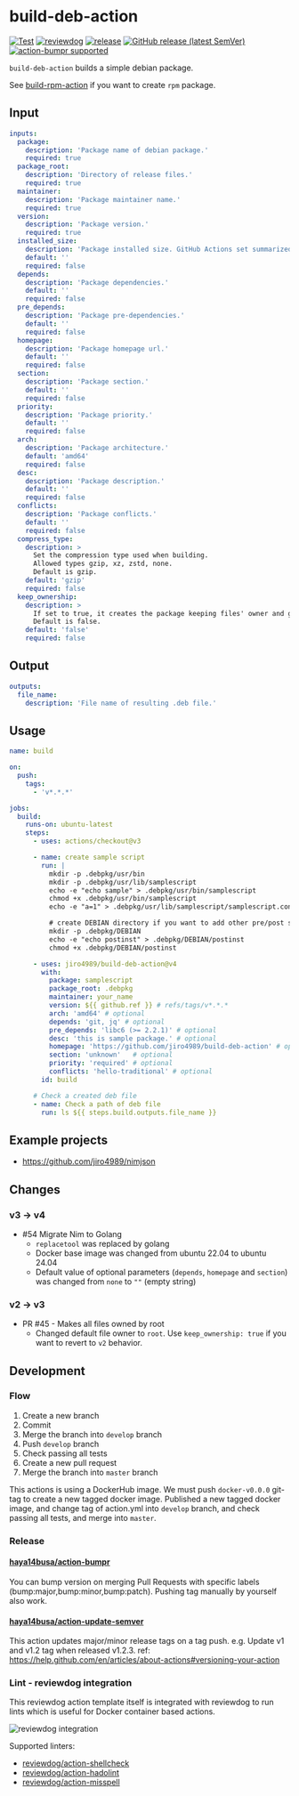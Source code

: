 # build-deb-action

<!-- TODO: replace jiro4989/build-deb-action with your repo name -->
[![Test](https://github.com/jiro4989/build-deb-action/workflows/Test/badge.svg)](https://github.com/jiro4989/build-deb-action/actions?query=workflow%3ATest)
[![reviewdog](https://github.com/jiro4989/build-deb-action/workflows/reviewdog/badge.svg)](https://github.com/jiro4989/build-deb-action/actions?query=workflow%3Areviewdog)
[![release](https://github.com/jiro4989/build-deb-action/workflows/release/badge.svg)](https://github.com/jiro4989/build-deb-action/actions?query=workflow%3Arelease)
[![GitHub release (latest SemVer)](https://img.shields.io/github/v/release/jiro4989/build-deb-action?logo=github&sort=semver)](https://github.com/jiro4989/build-deb-action/releases)
[![action-bumpr supported](https://img.shields.io/badge/bumpr-supported-ff69b4?logo=github&link=https://github.com/haya14busa/action-bumpr)](https://github.com/haya14busa/action-bumpr)

`build-deb-action` builds a simple debian package.

See [build-rpm-action](https://github.com/jiro4989/build-rpm-action) if you want to create `rpm` package.

## Input

```yaml
inputs:
  package:
    description: 'Package name of debian package.'
    required: true
  package_root:
    description: 'Directory of release files.'
    required: true
  maintainer:
    description: 'Package maintainer name.'
    required: true
  version:
    description: 'Package version.'
    required: true
  installed_size:
    description: 'Package installed size. GitHub Actions set summarized byte size of `package_root` directory when this parameter is empty.'
    default: ''
    required: false
  depends:
    description: 'Package dependencies.'
    default: ''
    required: false
  pre_depends:
    description: 'Package pre-dependencies.'
    default: ''
    required: false
  homepage:
    description: 'Package homepage url.'
    default: ''
    required: false
  section:
    description: 'Package section.'
    default: ''
    required: false
  priority:
    description: 'Package priority.'
    default: ''
    required: false
  arch:
    description: 'Package architecture.'
    default: 'amd64'
    required: false
  desc:
    description: 'Package description.'
    default: ''
    required: false
  conflicts:
    description: 'Package conflicts.'
    default: ''
    required: false
  compress_type:
    description: >
      Set the compression type used when building.
      Allowed types gzip, xz, zstd, none.
      Default is gzip.
    default: 'gzip'
    required: false
  keep_ownership:
    description: >
      If set to true, it creates the package keeping files' owner and group, otherwise they will be assigned to root
      Default is false.
    default: 'false'
    required: false
```

## Output

```yaml
outputs:
  file_name:
    description: 'File name of resulting .deb file.'
```

## Usage

```yaml
name: build

on:
  push:
    tags:
      - 'v*.*.*'

jobs:
  build:
    runs-on: ubuntu-latest
    steps:
      - uses: actions/checkout@v3

      - name: create sample script
        run: |
          mkdir -p .debpkg/usr/bin
          mkdir -p .debpkg/usr/lib/samplescript
          echo -e "echo sample" > .debpkg/usr/bin/samplescript
          chmod +x .debpkg/usr/bin/samplescript
          echo -e "a=1" > .debpkg/usr/lib/samplescript/samplescript.conf

          # create DEBIAN directory if you want to add other pre/post scripts
          mkdir -p .debpkg/DEBIAN
          echo -e "echo postinst" > .debpkg/DEBIAN/postinst
          chmod +x .debpkg/DEBIAN/postinst

      - uses: jiro4989/build-deb-action@v4
        with:
          package: samplescript
          package_root: .debpkg
          maintainer: your_name
          version: ${{ github.ref }} # refs/tags/v*.*.*
          arch: 'amd64' # optional
          depends: 'git, jq' # optional
          pre_depends: 'libc6 (>= 2.2.1)' # optional
          desc: 'this is sample package.' # optional
          homepage: 'https://github.com/jiro4989/build-deb-action' # optional
          section: 'unknown'   # optional
          priority: 'required' # optional
          conflicts: 'hello-traditional' # optional
        id: build

      # Check a created deb file
      - name: Check a path of deb file
        run: ls ${{ steps.build.outputs.file_name }}
```

## Example projects

* <https://github.com/jiro4989/nimjson>

## Changes

### v3 -> v4

* #54 Migrate Nim to Golang
  * `replacetool` was replaced by golang
  * Docker base image was changed from ubuntu 22.04 to ubuntu 24.04
  * Default value of optional parameters (`depends`, `homepage` and `section`) was changed from `none` to `""` (empty string)

### v2 -> v3

* PR #45 - Makes all files owned by root
  * Changed default file owner to `root`. Use `keep_ownership: true` if you want to revert to `v2` behavior.

## Development

### Flow

1. Create a new branch
1. Commit
1. Merge the branch into `develop` branch
1. Push `develop` branch
1. Check passing all tests
1. Create a new pull request
1. Merge the branch into `master` branch

This actions is using a DockerHub image.  We must push `docker-v0.0.0` git-tag
to create a new tagged docker image.  Published a new tagged docker image, and
change tag of action.yml into `develop` branch, and check passing all tests,
and merge into `master`.

### Release

#### [haya14busa/action-bumpr](https://github.com/haya14busa/action-bumpr)

You can bump version on merging Pull Requests with specific labels (bump:major,bump:minor,bump:patch).
Pushing tag manually by yourself also work.

#### [haya14busa/action-update-semver](https://github.com/haya14busa/action-update-semver)

This action updates major/minor release tags on a tag push. e.g. Update v1 and v1.2 tag when released v1.2.3.
ref: <https://help.github.com/en/articles/about-actions#versioning-your-action>

### Lint - reviewdog integration

This reviewdog action template itself is integrated with reviewdog to run lints
which is useful for Docker container based actions.

![reviewdog integration](https://user-images.githubusercontent.com/3797062/72735107-7fbb9600-3bde-11ea-8087-12af76e7ee6f.png)

Supported linters:

* [reviewdog/action-shellcheck](https://github.com/reviewdog/action-shellcheck)
* [reviewdog/action-hadolint](https://github.com/reviewdog/action-hadolint)
* [reviewdog/action-misspell](https://github.com/reviewdog/action-misspell)
